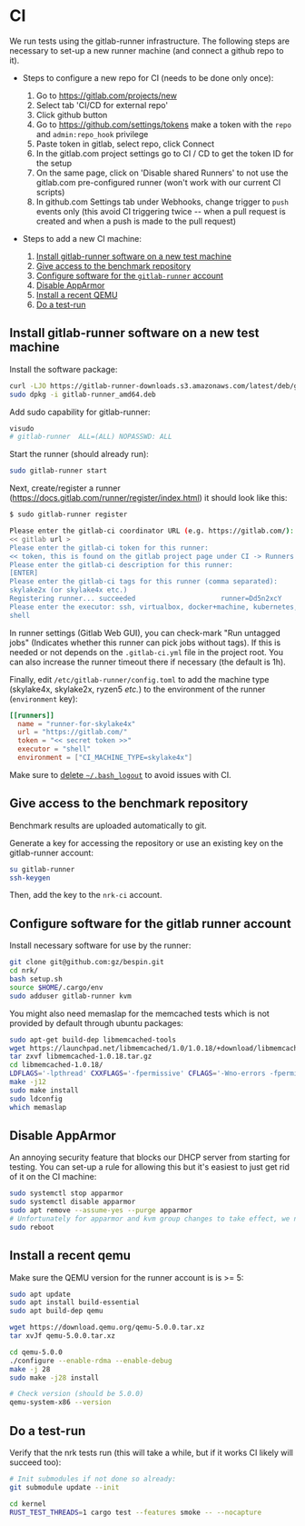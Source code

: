 # CI

We run tests using the gitlab-runner infrastructure. The following steps are
necessary to set-up a new runner machine (and connect a github repo to it).

* Steps to configure a new repo for CI (needs to be done only once):

  1. Go to <https://gitlab.com/projects/new>
  1. Select tab 'CI/CD for external repo'
  1. Click github button
  1. Go to <https://github.com/settings/tokens> make a token with the `repo` and `admin:repo_hook` privilege
  1. Paste token in gitlab, select repo, click Connect
  1. In the gitlab.com project settings go to CI / CD to get the token ID for the setup
  1. On the same page, click on 'Disable shared Runners' to not use the gitlab.com pre-configured runner (won't work with our current CI scripts)
  1. In github.com Settings tab under Webhooks, change trigger to `push` events
    only (this avoid CI triggering twice -- when a pull request is created and
    when a push is made to the pull request)

* Steps to add a new CI machine:

  1. [Install gitlab-runner software on a new test machine](#install-gitlab-runner-software-on-a-new-test-machine)
  1. [Give access to the benchmark repository](#give-access-to-the-benchmark-repository)
  1. [Configure software for the `gitlab-runner` account](#configure-software-for-the-gitlab-runner-account)
  1. [Disable AppArmor](#disable-apparmor)
  1. [Install a recent QEMU](#install-a-recent-qemu)
  1. [Do a test-run](#do-a-test-run)

## Install gitlab-runner software on a new test machine

Install the software package:

```bash
curl -LJO https://gitlab-runner-downloads.s3.amazonaws.com/latest/deb/gitlab-runner_amd64.deb
sudo dpkg -i gitlab-runner_amd64.deb
```

Add sudo capability for gitlab-runner:

```bash
visudo
# gitlab-runner  ALL=(ALL) NOPASSWD: ALL
```

Start the runner (should already run):

```bash
sudo gitlab-runner start
```

Next, create/register a runner
(<https://docs.gitlab.com/runner/register/index.html>) it should look like this:

```bash
$ sudo gitlab-runner register

Please enter the gitlab-ci coordinator URL (e.g. https://gitlab.com/):
<< gitlab url >
Please enter the gitlab-ci token for this runner:
<< token, this is found on the gitlab project page under CI -> Runners >>
Please enter the gitlab-ci description for this runner:
[ENTER]
Please enter the gitlab-ci tags for this runner (comma separated):
skylake2x (or skylake4x etc.)
Registering runner... succeeded                     runner=Dd5n2xcY
Please enter the executor: ssh, virtualbox, docker+machine, kubernetes, docker, docker-ssh, shell, custom, parallels, docker-ssh+machine:
shell
```

In runner settings (Gitlab Web GUI), you can check-mark "Run untagged jobs"
(Indicates whether this runner can pick jobs without tags). If this is needed or
not depends on the `.gitlab-ci.yml` file in the project root. You can also
increase the runner timeout there if necessary (the default is 1h).

Finally, edit `/etc/gitlab-runner/config.toml` to add the machine type
(skylake4x, skylake2x, ryzen5 *etc.*) to the environment of the runner
(`environment` key):

```toml
[[runners]]
  name = "runner-for-skylake4x"
  url = "https://gitlab.com/"
  token = "<< secret token >>"
  executor = "shell"
  environment = ["CI_MACHINE_TYPE=skylake4x"]
```

Make sure to [delete
`~/.bash_logout`](<https://gitlab.com/gitlab-org/gitlab-runner/issues/1379>) to
avoid issues with CI.

## Give access to the benchmark repository

Benchmark results are uploaded automatically to git.

Generate a key for accessing the repository or use an existing key on the
gitlab-runner account:

```bash
su gitlab-runner
ssh-keygen
```

Then, add the key to the `nrk-ci` account.

## Configure software for the gitlab runner account

Install necessary software for use by the runner:

```bash
git clone git@github.com:gz/bespin.git
cd nrk/
bash setup.sh
source $HOME/.cargo/env
sudo adduser gitlab-runner kvm
```

You might also need memaslap for the memcached tests which is not provided by default
through ubuntu packages:

```bash
sudo apt-get build-dep libmemcached-tools
wget https://launchpad.net/libmemcached/1.0/1.0.18/+download/libmemcached-1.0.18.tar.gz
tar zxvf libmemcached-1.0.18.tar.gz
cd libmemcached-1.0.18/
LDFLAGS='-lpthread' CXXFLAGS='-fpermissive' CFLAGS='-Wno-errors -fpermissive' ./configure --enable-memaslap --with-pthread=yes
make -j12
sudo make install
sudo ldconfig
which memaslap
```

## Disable AppArmor

An annoying security feature that blocks our DHCP server from starting for
testing. You can set-up a rule for allowing this but it's easiest to just get
rid of it on the CI machine:

```bash
sudo systemctl stop apparmor
sudo systemctl disable apparmor
sudo apt remove --assume-yes --purge apparmor
# Unfortunately for apparmor and kvm group changes to take effect, we need to reboot:
sudo reboot
```

## Install a recent qemu

Make sure the QEMU version for the runner account is is >= 5:

```bash
sudo apt update
sudo apt install build-essential
sudo apt build-dep qemu

wget https://download.qemu.org/qemu-5.0.0.tar.xz
tar xvJf qemu-5.0.0.tar.xz

cd qemu-5.0.0
./configure --enable-rdma --enable-debug
make -j 28
sudo make -j28 install

# Check version (should be 5.0.0)
qemu-system-x86 --version
```

## Do a test-run

Verify that the nrk tests run (this will take a while, but if it works CI
likely will succeed too):

```bash
# Init submodules if not done so already:
git submodule update --init

cd kernel
RUST_TEST_THREADS=1 cargo test --features smoke -- --nocapture
```
